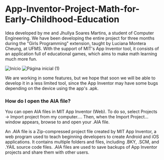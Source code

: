 # App-Inventor-Project-Math-for-Early-Childhood-Education
Idea developed by me and Jhullya Soares Martins, a student of Computer Engineering. We have been developing the entire project for three months during the "Girls Programming" extension, taught by Luciana Montera Cheung, at UFMS. With the support of MIT's App Inventor tool, it consists of an application full of educational games, which aims to make math learning much more fun.

![Início](https://user-images.githubusercontent.com/73763043/140856669-72664fec-ff64-4e9a-8d4b-039359edb816.png)
![Página inicial (1)](https://user-images.githubusercontent.com/73763043/140857320-cb6998cd-480c-4915-ae26-e768afd8b793.png)

We are working in some features, but we hope that soon we will be able to develop it in a less limited tool, since the App Inventor may have some bugs depending on the device using the app's .apk.

<h3>How do I open the AIA file?</h3>

You can open AIA files in MIT App Inventor (Web). To do so, select Projects → Import project from my computer.... Then, when the Import Project... window appears, browse to and open your .AIA file.

An .AIA file is a Zip-compressed project file created by MIT App Inventor, a web program used to teach beginning developers to create Android and iOS applications. It contains multiple folders and files, including .BKY, .SCM, and .YAIL source code files. .AIA files are used to save backups of App Inventor projects and share them with other users.
